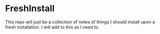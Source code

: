 # FreshInstall
This repo will just be a collection of notes of things I should install upon a fresh installation. I will add to this as I need to.
